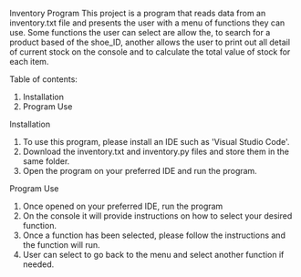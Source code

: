 Inventory Program
This project is a program that reads data from an inventory.txt file and presents the user with a menu of functions they can use.
Some functions the user can select are allow the, to search for a product based of the shoe_ID, another allows the user to print out all detail of current stock on the console and to calculate the total value of stock for each item.

Table of contents:
1. Installation
2. Program Use

Installation
1. To use this program, please install an IDE such as 'Visual Studio Code'.
2. Download the inventory.txt and inventory.py files and store them in the same folder.
3. Open the program on your preferred IDE and run the program.

Program Use
1. Once opened on your preferred IDE, run the program
2. On the console it will provide instructions on how to select your desired function.
3. Once a function has been selected, please follow the instructions and the function will run.
4. User can select to go back to the menu and select another function if needed.

